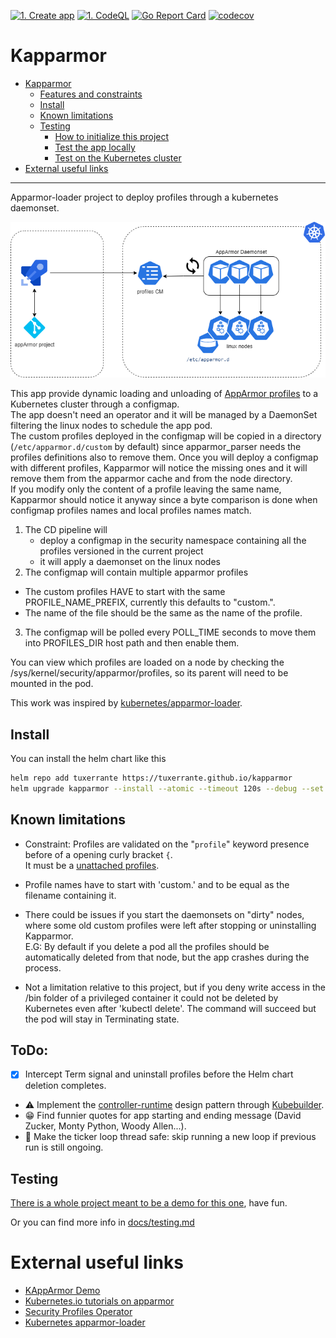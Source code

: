 [![1. Create app](https://github.com/tuxerrante/kapparmor/actions/workflows/build-app.yml/badge.svg)](https://github.com/tuxerrante/kapparmor/actions/workflows/build-app.yml)
[![1. CodeQL](https://github.com/tuxerrante/kapparmor/actions/workflows/codeql.yml/badge.svg)](https://github.com/tuxerrante/kapparmor/actions/workflows/codeql.yml)
[![Go Report Card](https://goreportcard.com/badge/github.com/tuxerrante/kapparmor)](https://goreportcard.com/report/github.com/tuxerrante/kapparmor)
[![codecov](https://codecov.io/gh/tuxerrante/kapparmor/branch/main/graph/badge.svg?token=KVCU7EUBJE)](https://codecov.io/gh/tuxerrante/kapparmor)

# Kapparmor
- [Kapparmor](#kapparmor)
  - [Features and constraints](#features-and-constraints)
  - [Install](#install)
  - [Known limitations](#known-limitations)
  - [Testing](#testing)
    - [How to initialize this project](#how-to-initialize-this-project)
    - [Test the app locally](#test-the-app-locally)
    - [Test on the Kubernetes cluster](#test-on-the-kubernetes-cluster)
- [External useful links](#external-useful-links)
- -----
Apparmor-loader project to deploy profiles through a kubernetes daemonset.  


![architecture](./docs/kapparmor-architecture.png)

This app provide dynamic loading and unloading of [AppArmor profiles](https://ubuntu.com/server/docs/security-apparmor) to a Kubernetes cluster through a configmap.  
The app doesn't need an operator and it will be managed by a DaemonSet filtering the linux nodes to schedule the app pod.  
The custom profiles deployed in the configmap will be copied in a directory (`/etc/apparmor.d/custom` by default) since apparmor_parser needs the profiles definitions also to remove them. Once you will deploy a configmap with different profiles, Kapparmor will notice the missing ones and it will remove them from the apparmor cache and from the node directory.  
If you modify only the content of a profile leaving the same name, Kapparmor should notice it anyway since a byte comparison is done when configmap profiles names and local profiles names match.

1. The CD pipeline will
	- deploy a configmap in the security namespace containing all the profiles versioned in the current project
	- it will apply a daemonset on the linux nodes
2. The configmap will contain multiple apparmor profiles  
  - The custom profiles HAVE to start with the same PROFILE_NAME_PREFIX, currently this defaults to "custom.". 
  - The name of the file should be the same as the name of the profile.
3. The configmap will be polled every POLL_TIME seconds to move them into PROFILES_DIR host path and then enable them.

You can view which profiles are loaded on a node by checking the /sys/kernel/security/apparmor/profiles, so its parent will need to be mounted in the pod.

This work was inspired by [kubernetes/apparmor-loader](https://github.com/kubernetes/kubernetes/tree/master/test/images/apparmor-loader).


## Install
You can install the helm chart like this
```sh
helm repo add tuxerrante https://tuxerrante.github.io/kapparmor
helm upgrade kapparmor --install --atomic --timeout 120s --debug --set image.tag=pr-16 tuxerrante/kapparmor

```

## Known limitations
- Constraint: Profiles are validated on the "`profile`" keyword presence before of a opening curly bracket `{`.  
  It must be a [unattached profiles](https://documentation.suse.com/sles/15-SP1/html/SLES-all/cha-apparmor-profiles.html#sec-apparmor-profiles-types-unattached).
- Profile names have to start with 'custom.' and to be equal as the filename containing it.
- There could be issues if you start the daemonsets on "dirty" nodes, where some old custom profiles were left after stopping or uninstalling Kapparmor.  
  E.G: By default if you delete a pod all the profiles should be automatically deleted from that node, but the app crashes during the process. 

- Not a limitation relative to this project, but if you deny write access in the /bin folder of a privileged container it could not be deleted by Kubernetes even after 'kubectl delete'. The command will succeed but the pod will stay in Terminating state.

## ToDo:
- [X] Intercept Term signal and uninstall profiles before the Helm chart deletion completes.
- ⚠️ Implement the [controller-runtime](https://pkg.go.dev/sigs.k8s.io/controller-runtime#section-readme) design pattern through [Kubebuilder](https://book.kubebuilder.io/quick-start.html).
- 😁 Find funnier quotes for app starting and ending message (David Zucker, Monty Python, Woody Allen...).
- 🌱 Make the ticker loop thread safe: skip running a new loop if previous run is still ongoing.

## Testing
[There is a whole project meant to be a demo for this one](https://github.com/tuxerrante/kapparmor-demo), have fun.

Or you can find more info in [docs/testing.md](docs/testing.md)

# External useful links
- [KAppArmor Demo](https://github.com/tuxerrante/kapparmor-demo)
- [Kubernetes.io tutorials on apparmor](https://kubernetes.io/docs/tutorials/security/apparmor/)
- [Security Profiles Operator](https://github.com/kubernetes-sigs/security-profiles-operator/)
- [Kubernetes apparmor-loader](https://github.com/kubernetes/kubernetes/blob/master/test/images/apparmor-loader/loader.go)
